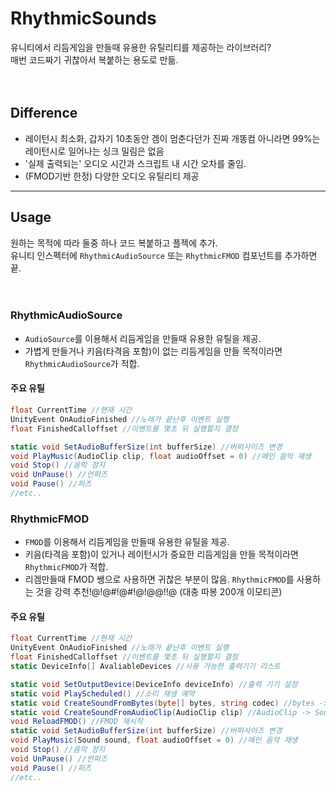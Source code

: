 # RhythmicSounds
유니티에서 리듬게임을 만들때 유용한 유틸리티를 제공하는 라이브러리?    
매번 코드짜기 귀찮아서 복붙하는 용도로 만듦.   
<br>
<br>

## Difference
 - 레이턴시 최소화, 갑자기 10초동안 겜이 멈춘다던가 진짜 개똥컴 아니라면 99%는 레이턴시로 일어나는 싱크 밀림은 없음
 - '실제 출력되는' 오디오 시간과 스크립트 내 시간 오차를 줄임.
 - (FMOD기반 한정) 다양한 오디오 유틸리티 제공

----

## Usage
원하는 목적에 따라 둘중 하나 코드 복붙하고 플젝에 추가.    
유니티 인스펙터에 `RhythmicAudioSource` 또는 `RhythmicFMOD` 컴포넌트를 추가하면 끝.      
<br>
<br>

### RhythmicAudioSource
- `AudioSource`를 이용해서 리듬게임을 만들때 유용한 유틸을 제공.   
- 가볍게 만들거나 키음(타격음 포함)이 없는 리듬게임을 만들 목적이라면 `RhythmicAudioSource`가 적합.
#### 주요 유틸
```cs
float CurrentTime //현재 시간
UnityEvent OnAudioFinished //노래가 끝난후 이벤트 실행
float FinishedCalloffset //이벤트를 몇초 뒤 실행할지 결정

static void SetAudioBufferSize(int bufferSize) //버퍼사이즈 변경
void PlayMusic(AudioClip clip, float audioOffset = 0) //메인 음악 재생
void Stop() //음악 정지
void UnPause() //언퍼즈
void Pause() //퍼즈
//etc..
```


### RhythmicFMOD
- `FMOD`를 이용해서 리듬게임을 만들때 유용한 유틸을 제공.  
- 키음(타격음 포함)이 있거나 레이턴시가 중요한 리듬게임을 만들 목적이라면 `RhythmicFMOD`가 적합.
- 리겜만들때 FMOD 쌩으로 사용하면 귀찮은 부분이 많음. `RhythmicFMOD`를 사용하는 것을 강력 추천!@!@#!@#!@!@@!!@ (대충 따봉 200개 이모티콘)
#### 주요 유틸
```cs
float CurrentTime //현재 시간
UnityEvent OnAudioFinished //노래가 끝난후 이벤트 실행
float FinishedCalloffset //이벤트를 몇초 뒤 실행할지 결정
static DeviceInfo[] AvaliableDevices //사용 가능한 출력기기 리스트

static void SetOutputDevice(DeviceInfo deviceInfo) //출력 기기 설정
static void PlayScheduled() //소리 재생 예약
static void CreateSoundFromBytes(byte[] bytes, string codec) //bytes -> Sound
static void CreateSoundFromAudioClip(AudioClip clip) //AudioClip -> Sound
void ReloadFMOD() //FMOD 재시작
static void SetAudioBufferSize(int bufferSize) //버퍼사이즈 변경
void PlayMusic(Sound sound, float audioOffset = 0) //메인 음악 재생
void Stop() //음악 정지
void UnPause() //언퍼즈
void Pause() //퍼즈
//etc..
```

